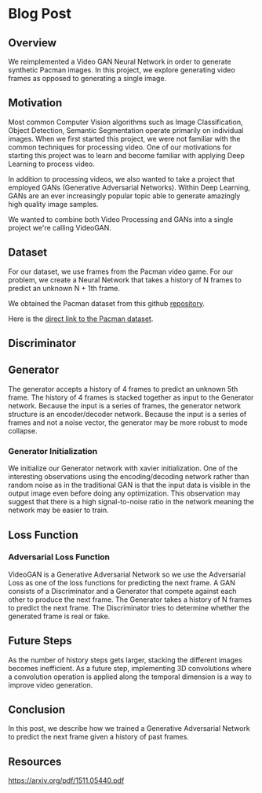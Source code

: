 # Blog Post

## Overview
We reimplemented a Video GAN Neural Network in order to generate synthetic Pacman images. In this project, we explore generating video frames as opposed to generating a single image.

## Motivation
Most common Computer Vision algorithms such as Image Classification, Object Detection, Semantic Segmentation operate primarily on individual images. When we first started this project, we were not familiar with the common techniques for processing video. One of our motivations for starting this project was to learn and become familiar with applying Deep Learning to process video.

In addition to processing videos, we also wanted to take a project that employed GANs (Generative Adversarial Networks). Within Deep Learning, GANs are an ever increasingly popular topic able to generate amazingly high quality image samples.

We wanted to combine both Video Processing and GANs into a single project we're calling VideoGAN.

## Dataset
For our dataset, we use frames from the Pacman video game. For our problem, we create a Neural Network that takes a history of N frames to predict an unknown N + 1th frame.

We obtained the Pacman dataset from this github [repository](https://github.com/dyelax/Adversarial_Video_Generation).

Here is the [direct link to the Pacman dataset](https://drive.google.com/open?id=0Byf787GZQ7KvV25xMWpWbV9LdUU).

## Discriminator

## Generator
The generator accepts a history of 4 frames to predict an unknown 5th frame. The history of 4 frames is stacked together as input to the Generator network. Because the input is a series of frames, the generator network structure is an encoder/decoder network. Because the input is a series of frames and not a noise vector, the generator may be more robust to mode collapse.

### Generator Initialization
We initialize our Generator network with xavier initialization. One of the interesting observations using the encoding/decoding network rather than random noise as in the traditional GAN is that the input data is visible in the output image even before doing any optimization. This observation may suggest that there is a high signal-to-noise ratio in the network meaning the network may be easier to train.

## Loss Function

### Adversarial Loss Function
VideoGAN is a Generative Adversarial Network so we use the Adversarial Loss as one of the loss functions for predicting the next frame. A GAN consists of a Discriminator and a Generator that compete against each other to produce the next frame. The Generator takes a history of N frames to predict the next frame. The Discriminator tries to determine whether the generated frame is real or fake.

## Future Steps
As the number of history steps gets larger, stacking the different images becomes inefficient. As a future step, implementing 3D convolutions where a convolution operation is applied along the temporal dimension is a way to improve video generation.

## Conclusion
In this post, we describe how we trained a Generative Adversarial Network to predict the next frame given a history of past frames.

## Resources
https://arxiv.org/pdf/1511.05440.pdf

